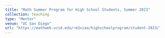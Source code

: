 ```yaml
---
title: "Math Summer Program for High School Students, Summer 2023"
collection: teaching
type: "Mentor"
venue: "UC San Diego"
url: "https://mathweb.ucsd.edu/~m3xiao/highschoolprogram/student-2023/"
---
```

